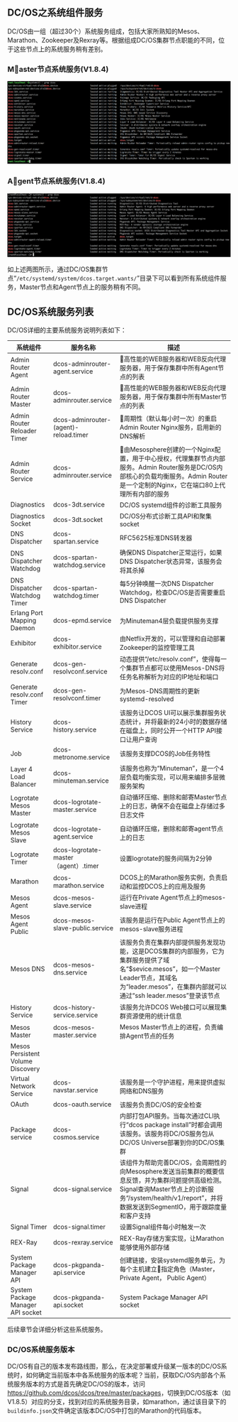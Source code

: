 ## DC\/OS之系统组件服务

DC\/OS由一组（超过30个）系统服务组成，包括大家所熟知的Mesos、Marathon、Zookeeper及Rexray等。根据组成DC\/OS集群节点职能的不同，位于这些节点上的系统服务稍有差别。

### Master节点系统服务\(V1.8.4\)

![](/assets/dcos_system_components.png)

### Agent节点系统服务\(V1.8.4\)

![](/assets/dcos_system_components_agent.png)

如上述两图所示，通过DC\/OS集群节点“`/etc/systemd/system/dcos.target.wants/`”目录下可以看到所有系统组件服务，Master节点和Agent节点上的服务稍有不同。

## DC\/OS系统服务列表

DC\/OS详细的主要系统服务说明列表如下：

| 系统组件 | 服务名称 | 描述 |
| --- | --- | --- |
| Admin Router Agent | dcos-adminrouter-agent.service | 高性能的WEB服务器和WEB反向代理服务器，用于保存集群中所有Agent节点的列表 |
| Admin Router Master | dcos-adminrouter.service | 高性能的WEB服务器和WEB反向代理服务器，用于保存集群中所有Master节点的列表 |
| Admin Router Reloader Timer | dcos-adminrouter-\(agent\)-reload.timer | 周期性（默认每小时一次）的重启Admin Router Nginx服务，启用新的DNS解析 |
| Admin Router Service | dcos-adminrouter.service | 由Mesosphere创建的一个Nginx配置，用于中心授权，代理集群节点内部服务。Admin Router服务是DC\/OS内部核心的负载均衡服务。Admin Router是一个定制的Nginx，它在端口80上代理所有内部的服务 |
| Diagnostics | dcos-3dt.service | DC\/OS systemd组件的诊断工具服务 |
| Diagnostics Socket | dcos-3dt.socket | DC\/OS分布式诊断工具API和聚集socket |
| DNS Dispatcher | dcos-spartan.service | RFC5625标准DNS转发器 |
| DNS Dispatcher Watchdog | dcos-spartan-watchdog.service | 确保DNS Dispatcher正常运行，如果DNS Dispatcher状态异常，该服务会将其杀掉 |
| DNS Dispatcher Watchdog Timer | dcos-spartan-watchdog.timer | 每5分钟唤醒一次DNS Dispatcher Watchdog，检查DC\/OS是否需要重启DNS Dispatcher |
| Erlang Port Mapping Daemon | dcos-epmd.service | 为Minuteman4层负载提供服务支撑 |
| Exhibitor | dcos-exhibitor.service | 由Netflix开发的，可以管理和自动部署Zookeeper的监控管理工具 |
| Generate resolv.conf | dcos-gen-resolvconf.service | 动态提供“\/etc\/resolv.conf”，使得每一个集群节点都可以使用Mesos-DNS将任务名称解析为对应的IP地址和端口 |
| Generate resolv.conf Timer | dcos-gen-resolvconf.timer | 为Mesos-DNS周期性的更新systemd-resolved |
| History Service | dcos-history.service | 该服务让DCOS UI可以展示集群服务状态统计，并将最新的24小时的数据存储在磁盘上，同时公开一个HTTP API接口让用户查询 |
| Job | dcos-metronome.service | 该服务支撑DCOS的Job任务特性 |
| Layer 4 Load Balancer | dcos-minuteman.service | 该服务也称为“Minuteman”，是一个4层负载均衡实现，可以用来编排多层微服务架构 |
| Logrotate Mesos Master | dcos-logrotate-master.service | 自动循环压缩、删除和邮寄Master节点上的日志，确保不会在磁盘上存储过多日志文件 |
| Logrotate Mesos Slave | dcos-logrotate-agent.service | 自动循环压缩，删除和邮寄agent节点上的日志 |
| Logrotate Timer | dcos-logrotate-master（agent）.timer | 设置logrotate的服务间隔为2分钟 |
| Marathon | dcos-marathon.service | DCOS上的Marathon服务实例，负责启动和监控DCOS上的应用及服务 |
| Mesos Agent | dcos-mesos-slave.service | 运行在Private Agent节点上的mesos-slave进程 |
| Mesos Agent Public | dcos-mesos-slave-public.service | 该服务是运行在Public Agent节点上的mesos-slave服务进程 |
| Mesos DNS | dcos-mesos-dns.service | 该服务负责在集群内部提供服务发现功能，这是DCOS集群的内部服务，它为集群服务提供了域名“$sevice.mesos”，如一个Master Leader节点，其域名为“leader.mesos”，在集群内部就可以通过“ssh leader.mesos”登录该节点 |
| History Service | dcos-history-service.service | 该服务允许DCOS Web接口可以展现集群资源使用的统计信息 |
| Mesos Master | dcos-mesos-master.service | Mesos Master节点上的进程，负责编排Agent节点的任务 |
| Mesos Persistent Volume Discovery |  |  |
| Virtual Network Service | dcos-navstar.service | 该服务是一个守护进程，用来提供虚拟网络和DNS服务 |
| OAuth | dcos-oauth.service | 该服务负责DC\/OS的安全检查 |
| Package service | dcos-cosmos.service | 内部打包API服务。当每次通过CLI执行“dcos package install”时都会调用该服务。该服务将DC\/OS服务包从DC\/OS Universe部署到你的DC\/OS集群 |
| Signal | dcos-signal.service | 该组件为帮助完善DC\/OS，会周期性的向Mesosphere发送当前集群的概要信息反馈，并为集群问题提供高级检测。Signal查询Master节点上的诊断服务“\/system\/health\/v1\/report”，并将数据发送到SegmentIO，用于跟踪度量和客户支持 |
| Signal Timer | dcos-signal.timer | 设置Signal组件每小时触发一次 |
| REX-Ray | dcos-rexray.service | REX-Ray存储方案实现，让Marathon能够使用外部存储 |
| System Package Manager API | dcos-pkgpanda-api.service | 创建链接，安装systemd服务单元，为每个主机建立指定角色（Master，Private Agent， Public Agent） |
| System Package Manager API socket | dcos-pkgpanda-api.socket | System Package Manager API socket |

后续章节会详细分析这些系统服务。

### DC\/OS系统服务版本

DC\/OS有自己的版本发布路线图，那么，在决定部署或升级某一版本的DC\/OS系统时，如何确定当前版本中各系统服务的版本呢？当前，获取DC\/OS内部各个系统服务版本的方式是首先确定DC\/OS的版本，访问[https:\/\/github.com\/dcos\/dcos\/tree\/master\/packages](https://github.com/dcos/dcos/tree/master/packages)，切换到DC\/OS版本（如V1.8.5）对应的分支，找到对应的系统服务目录，如marathon，通过该目录下的`buildinfo.json`文件确定该版本DC\/OS中打包的Marathon的代码版本。

